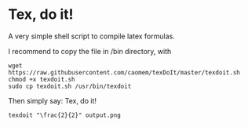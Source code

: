 # Tex, do it!
A very simple shell script to compile latex formulas.

I recommend to copy the file in /bin directory, with 

```shell
wget https://raw.githubusercontent.com/caomem/texDoIt/master/texdoit.sh
chmod +x texdoit.sh
sudo cp texdoit.sh /usr/bin/texdoit
```

Then simply say: Tex, do it! 

```shell
texdoit "\frac{2}{2}" output.png
```
